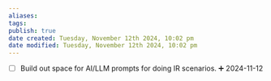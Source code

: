 ```yaml
---
aliases: 
tags: 
publish: true
date created: Tuesday, November 12th 2024, 10:02 pm
date modified: Tuesday, November 12th 2024, 10:02 pm
---
```


- [ ] Build out space for AI/LLM prompts for doing IR scenarios. ➕ 2024-11-12